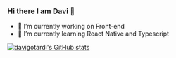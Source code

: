 ### Hi there I am Davi 👋

- 🔭 I’m currently working on Front-end
- 🌱 I’m currently learning React Native and Typescript

[![davigotardi's GitHub stats](https://github-readme-stats.vercel.app/api?username=davigotardi&theme=dracula)](https://github.com/davigotardi/github-readme-stats)
